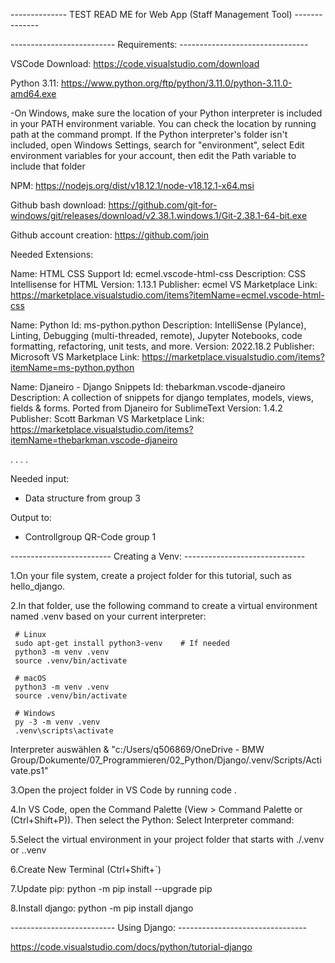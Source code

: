 -------------- TEST READ ME for Web App (Staff Management Tool) --------------

-------------------------- Requirements: --------------------------------

VSCode Download: https://code.visualstudio.com/download

Python 3.11: https://www.python.org/ftp/python/3.11.0/python-3.11.0-amd64.exe

 -On Windows, make sure the location of your Python interpreter is included in your PATH environment variable. You can check the location by running path at   the command prompt. If the Python interpreter's folder isn't included, open Windows Settings, search for "environment", select Edit environment variables     for your account, then edit the Path variable to include that folder

NPM: https://nodejs.org/dist/v18.12.1/node-v18.12.1-x64.msi

Github bash download: https://github.com/git-for-windows/git/releases/download/v2.38.1.windows.1/Git-2.38.1-64-bit.exe

Github account creation: https://github.com/join

Needed Extensions: 

Name: HTML CSS Support
Id: ecmel.vscode-html-css
Description: CSS Intellisense for HTML
Version: 1.13.1
Publisher: ecmel
VS Marketplace Link: https://marketplace.visualstudio.com/items?itemName=ecmel.vscode-html-css

Name: Python
Id: ms-python.python
Description: IntelliSense (Pylance), Linting, Debugging (multi-threaded, remote), Jupyter Notebooks, code formatting, refactoring, unit tests, and more.
Version: 2022.18.2
Publisher: Microsoft
VS Marketplace Link: https://marketplace.visualstudio.com/items?itemName=ms-python.python

Name: Djaneiro - Django Snippets
Id: thebarkman.vscode-djaneiro
Description: A collection of snippets for django templates, models, views, fields & forms. Ported from Djaneiro for SublimeText
Version: 1.4.2
Publisher: Scott Barkman
VS Marketplace Link: https://marketplace.visualstudio.com/items?itemName=thebarkman.vscode-djaneiro

.
.
.
.

Needed input: 
- Data structure from group 3

Output to:
- Controllgroup QR-Code group 1


------------------------- Creating a Venv: ------------------------------


1.On your file system, create a project folder for this tutorial, such as hello_django.

2.In that folder, use the following command to create a virtual environment named .venv based on your current interpreter:

     # Linux
     sudo apt-get install python3-venv    # If needed
     python3 -m venv .venv
     source .venv/bin/activate

     # macOS
     python3 -m venv .venv
     source .venv/bin/activate

     # Windows
     py -3 -m venv .venv
     .venv\scripts\activate
     
Interpreter auswählen
& "c:/Users/q506869/OneDrive - BMW Group/Dokumente/07_Programmieren/02_Python/Django/.venv/Scripts/Activate.ps1"

3.Open the project folder in VS Code by running code .

4.In VS Code, open the Command Palette (View > Command Palette or (Ctrl+Shift+P)). Then select the Python: Select Interpreter command:

5.Select the virtual environment in your project folder that starts with ./.venv or .\.venv

6.Create New Terminal (Ctrl+Shift+`)

7.Update pip: python -m pip install --upgrade pip

8.Install django: python -m pip install django

-------------------------- Using Django: --------------------------------


https://code.visualstudio.com/docs/python/tutorial-django

